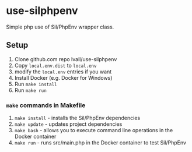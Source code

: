 # use-silphpenv
Simple php use of Sil/PhpEnv wrapper class.

## Setup
1. Clone github.com repo lvail/use-silphpenv
1. Copy `local.env.dist` to `local.env`
1. modify the `local.env` entries if you want
1. Install Docker (e.g. Docker for Windows)
1. Run `make install`
1. Run `make run`

### `make` commands in Makefile
1. `make install` - installs the Sil/PhpEnv dependencies
1. `make update` - updates project dependencies
1. `make bash` - allows you to execute command line operations in the Docker container
1. `make run` - runs src/main.php in the Docker container to test Sil/PhpEnv
